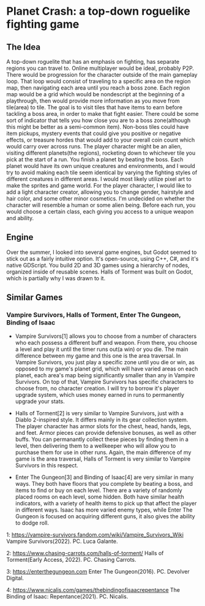 # Planet Crash: a top-down roguelike fighting game #

## The Idea ##
A top-down roguelite that has an emphasis on fighting, has separate regions you can travel to. Online multiplayer would be ideal, probably P2P. There would be progression for the character outside of the main gameplay loop.
That loop would consist of traveling to a specific area on the region map, then navigating each area until you reach a boss zone. Each region map would be a grid which would be nondescript at the beginning of a playthrough, then would provide
more information as you move from tile(area) to tile. The goal is to visit tiles that have items to earn before tackling a boss area, in order to make that fight easier. There could be some sort of indicator that tells you 
how close you are to a boss zone(although this might be better as a semi-common item). Non-boss tiles could have item pickups, mystery events that could give you positive or negative effects, or treasure hordes that would add 
to your overall coin count which would carry over across runs. The player character might be an alien, visiting different planets(the regions), rocketing down to whichever tile you pick at the start of a run. You finish 
a planet by beating the boss. Each planet would have its own unique creatures and environments, and I would try to avoid making each tile seem identical by varying the fighting styles of different creatures in 
different areas. I would most likely utilize pixel art to make the sprites and game world. For the player character, I would like to add a light character creator, allowing you to change gender, hairstyle and hair color, and some other minor cosmetics. I'm undecided on whether the character will resemble a human or some alien being. Before each run, you would choose a certain class, each giving you access to a unique weapon and ability. 

## Engine ##
Over the summer, I looked into several game engines, but Godot seemed to stick out as a fairly intuitive option. It's open-source, using C++, C#, and it's native GDScript. You build 2D and 3D games using a hierarchy of nodes, organized inside of reusable scenes. Halls of Torment was built on Godot, which is partially why I was drawn to it. 

## Similar Games ##
### Vampire Survivors, Halls of Torment, Enter The Gungeon, Binding of Isaac ###

- Vampire Survivors[1] allows you to choose from a number of characters who each possess a different buff and weapon. From there, you choose a level and play it until the timer runs out(a win) or you die. The main difference between 
        my game and this one is the area traversal. In Vampire Survivors, you just play a specific zone until you die or win, as opposed to my game's planet grid, which will have varied areas on each planet, each area's map 
        being significantly smaller than any in Vampire Survivors. On top of that, Vampire Survivors has specific characters to choose from, no character creation. I will try to borrow it's player upgrade system, which uses money 
        earned in runs to permanently upgrade your stats. 
        
- Halls of Torment[2] is very similar to Vampire Survivors, just with a Diablo 2-inspired style. It differs mainly in its gear collection system. The player character has armor slots for the chest, head, hands, legs, and feet. 
        Armor pieces can provide defensive bonuses, as well as other buffs. You can permanantly collect these pieces by finding them in a level, then delivering them to a wellkeeper who will allow you to purchase them for use in 
        other runs. Again, the main difference of my game is the area traversal, Halls of Torment is very similar to Vampire Survivors in this respect.
        
- Enter The Gungeon[3] and Binding of Isaac[4]  are very similar in many ways. They both have floors that you complete by beating a boss, and items to find or buy on each level. There are a variety of randomly placed rooms on each level, some hidden. Both have similar health indicators, with a variety of health items to pick up that affect the player in different ways. Isaac has more varied enemy types, while Enter The Gungeon is focused on acquiring different guns, it also gives the ability to dodge roll.

1: https://vampire-survivors.fandom.com/wiki/Vampire_Survivors_Wiki Vampire Survivors(2022). PC. Luca Galante.

2: https://www.chasing-carrots.com/halls-of-torment/ Halls of Torment(Early Access, 2022). PC. Chasing Carrots.

3: https://enterthegungeon.com Enter The Gungeon(2016). PC. Devolver Digital.

4: https://www.nicalis.com/games/thebindingofisaacrepentance The Binding of Isaac: Repentance(2021). PC. Nicalis.
        
